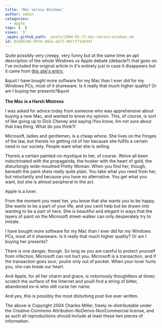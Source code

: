 ```yaml
---
title: 'Mac versus Windows'
author: admin
categories:
  - apple
tags: {  }
views: '3'
_wpghs_github_path: _posts/2004-05-27-mac-versus-windows.md
id: 8cb65c0b-94f8-4dea-ab72-96fcff1e034f
---
```

<p>Quite possibly very creepy, very funny but at the same time an apt description of the whole Windows vs Apple debate (debacle?) that goes on.  I've included the original article in it's entirety just in case it disappears but it came from <a href="http://fishbowl.pastiche.org/2004/05/25/the_mac_is_a_harsh_mistress">this site's entry.</a></p>
<p>&amp;quot I have bought more software for my Mac than I ever did for my Windows PCs, most of it shareware. Is it really that much higher quality? Or am I buying her presents?&amp;quot<br />
<!--more--><br />
<strong>The Mac is a Harsh Mistress</strong></p>
<p>I was asked for advice today from someone who was apprehensive about buying a new Mac, and wanted to know my opinion. This, of course, is sort of like going up to Dick Cheney and saying ìYou know, Iím not sure about that Iraq thing. What do you think?î</p>
<p>Microsoft, ladies and gentlemen, is a cheap whore. She lives on the fringes of the law, but thereís no getting rid of her because she fulfils a certain need in our society. People want what she is selling.</p>
<p>Thereís a certain painted-on mystique to her, of course. Weíve all been indoctrinated with the propaganda, the hooker with the heart of gold, the disturbingly wide-mouthed Pretty Woman. When you find her, though, beneath the paint sheís really quite plain. You take what you need from her, but reluctantly and because you have no alternative. You get what you want, but she is almost peripheral to the act.</p>
<p>Apple is a lover.</p>
<p>From the moment you meet her, you know that she wants you to be happy. She wants to be a part of your life, and you canít help but be drawn into wanting to be a part of hers. She is beautiful and elegant in ways that the layers of paint on the Microsoft street-walker can only desperately try to imitate.</p>
<p>I have bought more software for my Mac than I ever did for my Windows PCs, most of it shareware. Is it really that much higher quality? Or am I buying her presents?</p>
<p>There is one danger, though. So long as you are careful to protect yourself from infection, Microsoft can not hurt you. Microsoft is a transaction, and if the transaction goes sour, youíre only out of pocket. When your lover hurts you, she can break our heart.</p>
<p>And Apple, for all her charm and grace, is notoriously thoughtless at times: scratch the surface of the Internet and youíll find a string of bitter, abandoned ex-ís who still curse her name.</p>
<p>And yes, this is possibly the most disturbing post Iíve ever written.</p>
<p>The above is Copyright 2004 Charles Miller, freely re-distributable under the Creative Commons Attribution-NoDerivs-NonCommercial license, and as such all reproductions should include at least these two pieces of information.</p>
